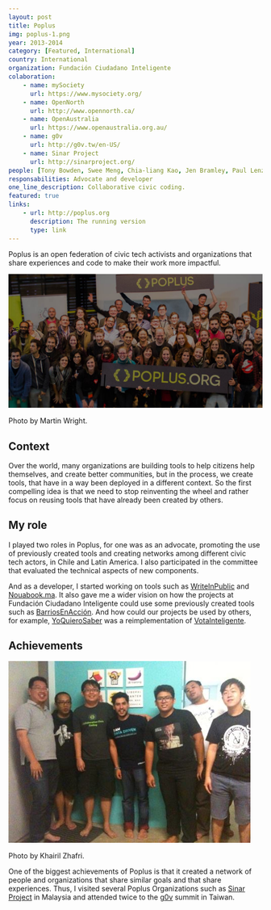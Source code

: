 ```yaml
---
layout: post
title: Poplus
img: poplus-1.png
year: 2013-2014
category: [Featured, International]
country: International
organization: Fundación Ciudadano Inteligente
colaboration:
    - name: mySociety
      url: https://www.mysociety.org/
    - name: OpenNorth
      url: http://www.opennorth.ca/
    - name: OpenAustralia
      url: https://www.openaustralia.org.au/
    - name: g0v
      url: http://g0v.tw/en-US/
    - name: Sinar Project
      url: http://sinarproject.org/
people: [Tony Bowden, Swee Meng, Chia-liang Kao, Jen Bramley, Paul Lenz, James McKinney, there is a lot of people]
responsabilities: Advocate and developer
one_line_description: Collaborative civic coding.
featured: true
links: 
    - url: http://poplus.org
      description: The running version
      type: link
---
```

Poplus is an open federation of civic tech activists and organizations that share experiences and code to make their work more impactful.

<div class="thumbnail with-caption"> 
  <img src='/images/poplus-2.jpg'>
  <p>Photo by Martin Wright.</p>
</div>

Context
-------
Over the world, many organizations are building tools to help citizens help themselves, and create better communities, but in the process, we create tools, that have in a way been deployed in a different context. So the first compelling idea is that we need to stop reinventing the wheel and rather focus on reusing tools that have already been created by others. 

My role
-------
I played two roles in Poplus, for one was as an advocate, promoting the use of previously created tools and creating networks among different civic tech actors, in Chile and Latin America. I also participated in the committee that evaluated the technical aspects of new components.

And as a developer, I started working on tools such as [WriteInPublic](/write-in-public/) and [Nouabook.ma](/nouabook/). It also gave me a wider vision on how the projects at Fundación Ciudadano Inteligente could use some previously created tools such as [BarriosEnAcción](/barrios-en-accion/). And how could our projects be used by others, for example, [YoQuieroSaber](/yo-quiero-saber/) was a reimplementation of [VotaInteligente](/votainteligente/).

Achievements
------------
<div class="thumbnail with-caption"> 
  <img src='/images/poplus-3.jpg'>
  <p>Photo by Khairil Zhafri.</p>
</div>

One of the biggest achievements of Poplus is that it created a network of people and organizations that share similar goals and that share experiences. Thus, I visited several Poplus Organizations such as [Sinar Project](http://sinarproject.org/en) in Malaysia and attended twice to the [g0v](http://g0v.tw/en-US/) summit in Taiwan.
